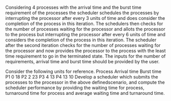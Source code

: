 Considering 4 processes with the arrival time and the burst time requirement of the processes the scheduler schedules
the processes by interrupting the processor after every 3 units of time and does consider the completion of the process
in this iteration. The schedulers then checks for the number of processes waiting for the processor and allots the processor
to the process but interrupting the processor after every 6 units of time and considers the completion of the process in this 
iteration. The scheduler after the second iteration checks for the number of processes waiting for the processor and now provides 
the processor to the process with the least time requirement to go in the terminated state.
The inputs for the number of requirements, arrival time and burst time should be provided by the user.

Consider the following units for reference.
Process    Arrival time    Burst time
P1    		0    		18
P2   		 2    		23
P3    		4    		13
P4    		13    		10
Develop a scheduler which submits the processes to the processor in the above definedscenario, and compute the scheduler
performance by providing the waiting time for process, turnaround time for process and average waiting time and turnaround time.
